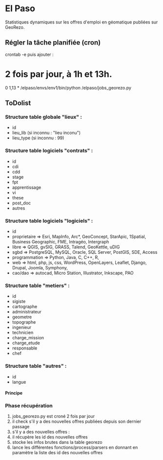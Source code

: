 El Paso
======

Statistiques dynamiques sur les offres d'emploi en géomatique publiées sur GeoRezo.



## Régler la tâche planifiée (cron)

crontab -e puis ajouter :
# 2 fois par jour, à 1h et 13h.
0 1,13 * /elpaso/envs/env1/bin/python /elpaso/jobs_georezo.py



## ToDolist
### Structure table globale "lieux" :
- id
- lieu_lib (si inconnu : "lieu inconu")
- lieu_type (si inconnu : 99)


### Structure table logiciels "contrats" :
+ id
+ cdi
+ cdd
+ stage
+ fpt
+ apprentissage
+ vi
+ these
+ post_doc
+ autres


### Structure table logiciels "logiciels" :
* id
* proprietaire => Esri, MapInfo, Arc*, GeoConcept, StarApic, 1Spatial, Business Geographic, FME, Intragéo, Intergraph
* libre => QGIS, gvSIG, GRASS, Talend, GeoKettle, uDIG
* sgbd => PostgreSQL, MySQL, Oracle, SQL Server, PostGIS, SDE, Access
* programmation => Python, Java, C, C++, R,
* web => html, php, js, css, WordPress, OpenLayers, Leaflet, Django, Drupal, Joomla, Symphony, 
* cao/dao => autocad, Micro Station, Illustrator, Inkscape, PAO


### Structure table "metiers" :
+ id
+ sigiste
+ cartographe
+ administrateur
+ geometre
+ topographe
+ ingenieur
+ technicien
+ charge_mission
+ charge_etude
+ responsable
+ chef


### Structure table "autres" :
+ id
+ langue



#### Principe
### Phase récupération
1. jobs_georezo.py est croné 2 fois par jour
2. il check s'il y a des nouvelles offres publiées depuis son dernier passage
3. s'il y a des nouvelles offres :
4. il récupère les id des nouvelles offres
5. stocke les infos brutes dans la table georezo
6. lance les différentes fonctions/process/parsers en donnant en paramètre la liste des id des nouvelles offres
